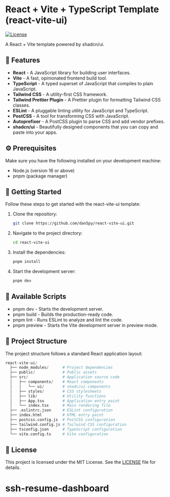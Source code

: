 # React + Vite + TypeScript Template (react-vite-ui)

[![License](https://img.shields.io/badge/license-MIT-blue.svg)](https://github.com/Dan5py/react-vite-ui/blob/main/LICENSE)

A React + Vite template powered by shadcn/ui.

## 🎉 Features

- **React** - A JavaScript library for building user interfaces.
- **Vite** - A fast, opinionated frontend build tool.
- **TypeScript** - A typed superset of JavaScript that compiles to plain JavaScript.
- **Tailwind CSS** - A utility-first CSS framework.
- **Tailwind Prettier Plugin** - A Prettier plugin for formatting Tailwind CSS classes.
- **ESLint** - A pluggable linting utility for JavaScript and TypeScript.
- **PostCSS** - A tool for transforming CSS with JavaScript.
- **Autoprefixer** - A PostCSS plugin to parse CSS and add vendor prefixes.
- **shadcn/ui** - Beautifully designed components that you can copy and paste into your apps.

## ⚙️ Prerequisites

Make sure you have the following installed on your development machine:

- Node.js (version 16 or above)
- pnpm (package manager)

## 🚀 Getting Started

Follow these steps to get started with the react-vite-ui template:

1. Clone the repository:

   ```bash
   git clone https://github.com/dan5py/react-vite-ui.git
   ```

2. Navigate to the project directory:

   ```bash
   cd react-vite-ui
   ```

3. Install the dependencies:

   ```bash
   pnpm install
   ```

4. Start the development server:

   ```bash
   pnpm dev
   ```

## 📜 Available Scripts

- pnpm dev - Starts the development server.
- pnpm build - Builds the production-ready code.
- pnpm lint - Runs ESLint to analyze and lint the code.
- pnpm preview - Starts the Vite development server in preview mode.

## 📂 Project Structure

The project structure follows a standard React application layout:

```python
react-vite-ui/
  ├── node_modules/      # Project dependencies
  ├── public/            # Public assets
  ├── src/               # Application source code
  │   ├── components/    # React components
  │   │   └── ui/        # shadc/ui components
  │   ├── styles/        # CSS stylesheets
  │   ├── lib/           # Utility functions
  │   ├── App.tsx        # Application entry point
  │   └── index.tsx      # Main rendering file
  ├── .eslintrc.json     # ESLint configuration
  ├── index.html         # HTML entry point
  ├── postcss.config.js  # PostCSS configuration
  ├── tailwind.config.js # Tailwind CSS configuration
  ├── tsconfig.json      # TypeScript configuration
  └── vite.config.ts     # Vite configuration
```

## 📄 License

This project is licensed under the MIT License. See the [LICENSE](https://choosealicense.com/licenses/mit/) file for details.
# ssh-resume-dashboard

